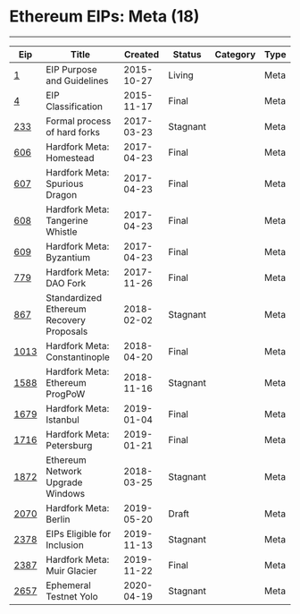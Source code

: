 
# Ethereum EIPs: Meta (18)
---
| Eip               | Title                                    | Created    | Status   | Category | Type  |
| ----------------- | ---------------------------------------- | ---------- | -------- | -------- | ----- |
| [1](/eip-1)       | EIP Purpose and Guidelines               | 2015-10-27 | Living   |          | Meta  |
| [4](/eip-4)       | EIP Classification                       | 2015-11-17 | Final    |          | Meta  |
| [233](/eip-233)   | Formal process of hard forks             | 2017-03-23 | Stagnant |          | Meta  |
| [606](/eip-606)   | Hardfork Meta: Homestead                 | 2017-04-23 | Final    |          | Meta  |
| [607](/eip-607)   | Hardfork Meta: Spurious Dragon           | 2017-04-23 | Final    |          | Meta  |
| [608](/eip-608)   | Hardfork Meta: Tangerine Whistle         | 2017-04-23 | Final    |          | Meta  |
| [609](/eip-609)   | Hardfork Meta: Byzantium                 | 2017-04-23 | Final    |          | Meta  |
| [779](/eip-779)   | Hardfork Meta: DAO Fork                  | 2017-11-26 | Final    |          | Meta  |
| [867](/eip-867)   | Standardized Ethereum Recovery Proposals | 2018-02-02 | Stagnant |          | Meta  |
| [1013](/eip-1013) | Hardfork Meta: Constantinople            | 2018-04-20 | Final    |          | Meta  |
| [1588](/eip-1588) | Hardfork Meta: Ethereum ProgPoW          | 2018-11-16 | Stagnant |          | Meta  |
| [1679](/eip-1679) | Hardfork Meta: Istanbul                  | 2019-01-04 | Final    |          | Meta  |
| [1716](/eip-1716) | Hardfork Meta: Petersburg                | 2019-01-21 | Final    |          | Meta  |
| [1872](/eip-1872) | Ethereum Network Upgrade Windows         | 2018-03-25 | Stagnant |          | Meta  |
| [2070](/eip-2070) | Hardfork Meta: Berlin                    | 2019-05-20 | Draft    |          | Meta  |
| [2378](/eip-2378) | EIPs Eligible for Inclusion              | 2019-11-13 | Stagnant |          | Meta  |
| [2387](/eip-2387) | Hardfork Meta: Muir Glacier              | 2019-11-22 | Final    |          | Meta  |
| [2657](/eip-2657) | Ephemeral Testnet Yolo                   | 2020-04-19 | Stagnant |          | Meta  |

    
